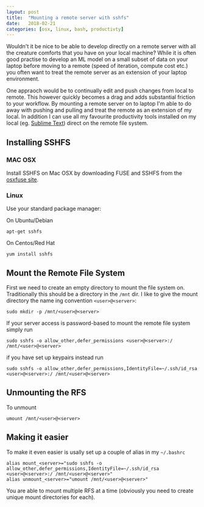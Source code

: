 ```yaml
---
layout: post
title:  "Mounting a remote server with sshfs"
date:   2018-02-21
categories: [osx, linux, bash, productivty]
---
```


Wouldn't it be nice to be able to develop directly on a remote server with all the creature comforts that you have on your local machine? While it is often good practise to develop an ML model on a small subset of data on your laptop before moving to a remote (speed of iteration, compute cost etc.) you often want to treat the remote server as an extension of your laptop environment. 

One appraoch would be to continually edit and push changes from local to remote. This however quickly becomes a drag and adds substantial friction to your workflow. By mounting a remote server on to laptop I'm able to do away with pushing and pulling and treat the remote as an extension of my local. In addition I can use all my favourite productivity tools installed on my local (eg. [Sublime Text](https://www.sublimetext.com)) direct on the remote file system. 

## Installing SSHFS

### MAC OSX

Install SSHFS on Mac OSX by downloading FUSE and SSHFS from the [osxfuse site](https://osxfuse.github.io).

### Linux

Use your standard package manager:

On Ubuntu/Debian
	
	apt-get sshfs

On Centos/Red Hat

	yum install sshfs

## Mount the Remote File System

First we need to create an empty directory to mount the file system on. Traditionally this should be a directory in the `/mnt` dir. I like to give the mount directory the name ing convention `<user>@<server>`:

	sudo mkdir -p /mnt/<user>@<server>

If your server access is password-based to mount the remote file system simply run
	
	sudo sshfs -o allow_other,defer_permissions <user>@<server>:/ /mnt/<user>@<server>

if you have set up keypairs instead run 

	sudo sshfs -o allow_other,defer_permissions,IdentityFile=~/.ssh/id_rsa <user>@<server>:/ /mnt/<user>@<server>

## Unmounting the RFS

To unmount 
	
	umount /mnt/<user>@<server>
	
## Making it easier 

To make it even easier is usally set up a couple of alias in my `~/.bashrc`

	alias mount_<server>="sudo sshfs -o allow_other,defer_permissions,IdentityFile=~/.ssh/id_rsa <user>@<server>:/ /mnt/<user>@<server>"
	alias unmount_<server>="umount /mnt/<user>@<server>"
	
You are able to mount multiple RFS at a time (obviously you need to create unique mount directories for each).
 